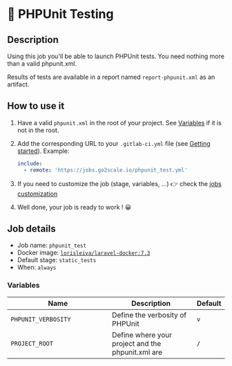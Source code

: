 # 🐘 PHPUnit Testing

## Description

Using this job you'll be able to launch PHPUnit tests. You need nothing more than a valid phpunit.xml.

Results of tests are available in a report named `report-phpunit.xml` as an artifact.

## How to use it

1. Have a valid `phpunit.xml` in the root of your project. See [Variables]( #variables) if it is not in the root.
2. Add the corresponding URL to your `.gitlab-ci.yml` file (see [Getting
   started](/getting-started)). Example:

    ```yaml
    include:
      - remote: 'https://jobs.go2scale.io/phpunit_test.yml'
    ```

3. If you need to customize the job (stage, variables, ...) 👉 check the [jobs
   customization](/getting-started/#jobs-customization)
4. Well done, your job is ready to work ! 😀

## Job details

* Job name: `phpunit_test`
* Docker image:
[`lorisleiva/laravel-docker:7.3`](https://hub.docker.com/r/lorisleiva/laravel-docker)
* Default stage: `static_tests`
* When: `always`


### Variables

| Name | Description | Default |
| ---- | ----------- | ------- |
| `PHPUNIT_VERBOSITY` <img width=250/> | Define the verbosity of PHPUnit | `v` |
| `PROJECT_ROOT` <img width=250/> | Define where your project and the phpunit.xml are | `/` |
